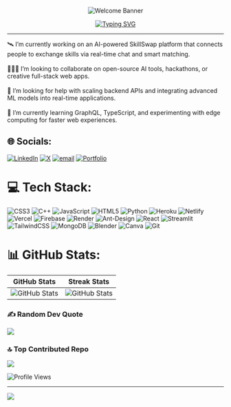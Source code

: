 <!-- Top waving banner -->
<p align="center">
  <img src="https://capsule-render.vercel.app/api?type=waving&color=0E75B6&height=200&section=header&text=Welcome%20to%20My%20Profile&fontSize=70&fontColor=fff&animation=fadeIn&fontAlignY=35" alt="Welcome Banner"/>
</p>  
  
<!-- Typing animation below banner -->
<p align="center">
  <a href="https://git.io/typing-svg">
    <img src="https://readme-typing-svg.demolab.com?font=Fira+Code&size=30&duration=4000&pause=1000&color=0E75B6&center=true&vCenter=true&width=800&lines=Hi+%F0%9F%91%8B%2C+I'm+Nishant+Sanjay+Borude;Full+Stack+Developer+%7C+Open+Source+Contributor;GSSoC+'25+%7C+OSCI+'25;Always+learning+new+things!" alt="Typing SVG" />
  </a>
</p>

-----------------------------------------------------------------------------------------------------------------------------------------------------------------------------------------------------------------
🛰️ I’m currently working on an AI-powered SkillSwap platform that connects people to exchange skills via real-time chat and smart matching.<br><br>🧑‍🤝‍🧑 I’m looking to collaborate on open-source AI tools, hackathons, or creative full-stack web apps.<br><br>🤝 I’m looking for help with scaling backend APIs and integrating advanced ML models into real-time applications.<br><br>🌱 I’m currently learning GraphQL, TypeScript, and experimenting with edge computing for faster web experiences.


## 🌐 Socials:
[![LinkedIn](https://img.shields.io/badge/LinkedIn-%230077B5.svg?logo=linkedin&logoColor=white)](https://linkedin.com/in/https://www.linkedin.com/in/nishant-borude-554293311/) [![X](https://img.shields.io/badge/X-black.svg?logo=X&logoColor=white)](https://x.com/https://x.com/borude_nis67705) [![email](https://img.shields.io/badge/Email-D14836?logo=gmail&logoColor=white)](mailto:nishantborude555@gmail.com) [![Portfolio](https://img.shields.io/badge/Portfolio-000000?logo=vercel&logoColor=white)](https://portfolio-nishant-omega.vercel.app)

# 💻 Tech Stack:
![CSS3](https://img.shields.io/badge/css3-%231572B6.svg?style=for-the-badge&logo=css3&logoColor=white) ![C++](https://img.shields.io/badge/c++-%2300599C.svg?style=for-the-badge&logo=c%2B%2B&logoColor=white) ![JavaScript](https://img.shields.io/badge/javascript-%23323330.svg?style=for-the-badge&logo=javascript&logoColor=%23F7DF1E) ![HTML5](https://img.shields.io/badge/html5-%23E34F26.svg?style=for-the-badge&logo=html5&logoColor=white) ![Python](https://img.shields.io/badge/python-3670A0?style=for-the-badge&logo=python&logoColor=ffdd54) ![Heroku](https://img.shields.io/badge/heroku-%23430098.svg?style=for-the-badge&logo=heroku&logoColor=white) ![Netlify](https://img.shields.io/badge/netlify-%23000000.svg?style=for-the-badge&logo=netlify&logoColor=#00C7B7) ![Vercel](https://img.shields.io/badge/vercel-%23000000.svg?style=for-the-badge&logo=vercel&logoColor=white) ![Firebase](https://img.shields.io/badge/firebase-%23039BE5.svg?style=for-the-badge&logo=firebase) ![Render](https://img.shields.io/badge/Render-%46E3B7.svg?style=for-the-badge&logo=render&logoColor=white) ![Ant-Design](https://img.shields.io/badge/-AntDesign-%230170FE?style=for-the-badge&logo=ant-design&logoColor=white) ![React](https://img.shields.io/badge/react-%2320232a.svg?style=for-the-badge&logo=react&logoColor=%2361DAFB) ![Streamlit](https://img.shields.io/badge/Streamlit-%23FE4B4B.svg?style=for-the-badge&logo=streamlit&logoColor=white) ![TailwindCSS](https://img.shields.io/badge/tailwindcss-%2338B2AC.svg?style=for-the-badge&logo=tailwind-css&logoColor=white) ![MongoDB](https://img.shields.io/badge/MongoDB-%234ea94b.svg?style=for-the-badge&logo=mongodb&logoColor=white) ![Blender](https://img.shields.io/badge/blender-%23F5792A.svg?style=for-the-badge&logo=blender&logoColor=white) ![Canva](https://img.shields.io/badge/Canva-%2300C4CC.svg?style=for-the-badge&logo=Canva&logoColor=white) ![Git](https://img.shields.io/badge/git-%23F05033.svg?style=for-the-badge&logo=git&logoColor=white)


# 📊 GitHub Stats:

| GitHub Stats | Streak Stats |
|--------------|--------------|
| ![GitHub Stats](https://github-readme-stats.vercel.app/api?username=Nsanjayboruds&theme=merko&show_icons=true&hide_border=true&count_private=true) | ![GitHub Stats](https://streak-stats.demolab.com?user=Nsanjayboruds&theme=merko&hide_border=true)|


### ✍️ Random Dev Quote
![](https://quotes-github-readme.vercel.app/api?type=horizontal&theme=radical)

### 🔝 Top Contributed Repo
![](https://github-contributor-stats.vercel.app/api?username=Nsanjayboruds&limit=5&theme=synthwave&combine_all_yearly_contributions=true)


![Profile Views](https://komarev.com/ghpvc/?username=Nsanjayboruds&label=👁️%20Profile%20Views&color=ff69b4&style=for-the-badge)


---
[![](https://visitcount.itsvg.in/api?id=Nsanjayboruds&icon=0&color=0)](https://visitcount.itsvg.in)

<!-- Proudly created with GPRM ( https://gprm.itsvg.in ) -->
